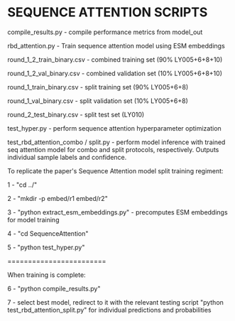 SEQUENCE ATTENTION SCRIPTS
========================
compile_results.py - compile performance metrics from model_out

rbd_attention.py - Train sequence attention model using ESM embeddings

round_1_2_train_binary.csv - combined training set (90% LY005+6+8+10)

round_1_2_val_binary.csv - combined validation set (10% LY005+6+8+10)

round_1_train_binary.csv - split training set (90% LY005+6+8)

round_1_val_binary.csv - split validation set (10% LY005+6+8)

round_2_test_binary.csv - split test set (LY010)

test_hyper.py - perform sequence attention hyperparameter optimization

test_rbd_attention_combo / split.py - perform model inference with trained seq attention model for combo and split protocols, respectively. Outputs individual sample labels and confidence.


To replicate the paper's Sequence Attention model split training regiment:

1 - "cd ../"

2 - "mkdir -p embed/r1 embed/r2"

3 - "python extract_esm_embeddings.py" - precomputes ESM embeddings for model training

4 - "cd SequenceAttention"

5 - "python test_hyper.py"


========================

When training is complete:

6 - "python compile_results.py"

7 - select best model, redirect to it with the relevant testing script "python test_rbd_attention_split.py" for individual predictions and probabilities


